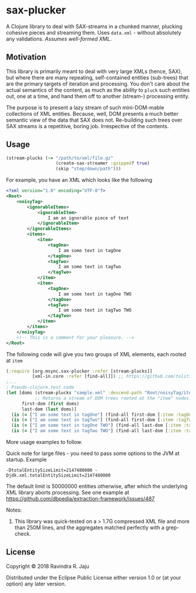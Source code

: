 # sax-plucker

A Clojure library to deal with SAX-streams in a chunked manner, plucking cohesive pieces and streaming them.
Uses `data.xml` - without absolutely any validations. *Assumes well-formed XML*.

## Motivation
This library is primarily meant to deal with very large XMLs (hence, SAX), but where there are many repeating,
self-contained entities (sub-trees) that are the primary targets of iteration and processing. You don't care
about the actual semantics of the content, as much as the ability to `pluck` such entities out, one at a time,
and hand them off to another (stream-) processing entity.

The purpose is to present a lazy stream of such mini-DOM-mable collections of XML entities. Because, well, DOM
presents a much better semantic view of the data that SAX does not. Re-building such trees over SAX streams is
a repetitive, boring job. Irrespective of the contents.

## Usage

```clojure
(stream-plucks (-> "/path/to/xml/file.gz" 
                   (create-sax-streamer :gzipped? true) 
                   (skip "step/down/path")))
```

For example, you have an XML which looks like the following
```xml
<?xml version="1.0" encoding="UTF-8"?>
<Root>
    <noisyTag>
        <ignorableItems>
            <ignorableItem>
                I am an ignorable piece of text
            </ignorableItem>
        </ignorableItems>
        <items>
            <item>
                <tagOne>
                    I am some text in tagOne
                </tagOne>
                <tagTwo>
                    I am some text in tagTwo
                </tagTwo>
            </item>
            <item>
                <tagOne>
                    I am some text in tagOne TWO
                </tagOne>
                <tagTwo>
                    I am some text in tagTwo TWO
                </tagTwo>
            </item>
        </items>
    </noisyTag>
    <!-- This is a comment for your pleasure. -->
</Root>
```

The following code will give you two groups of XML elements, each rooted at `item`
```clojure
(:require [org.msync.sax-plucker :refer [stream-plucks]]
          [xml-in.core :refer [find-all]]) ;; https://github.com/tolitius/xml-in for testing.
;...
; Pseudo-clojure.test code
(let [doms (stream-plucks "sample.xml" :descend-path "Root/noisyTag/items" :as-dom? true)
           ;; Returns a stream of DOM trees rooted at the "item" nodes.
      first-dom (first doms)
      last-dom (last doms)]
  (is (= ["I am some text in tagOne"] (find-all first-dom [:item :tagOne])))
  (is (= ["I am some text in tagTwo"] (find-all first-dom [:item :tagTwo])))
  (is (= ["I am some text in tagOne TWO"] (find-all last-dom [:item :tagOne])))
  (is (= ["I am some text in tagTwo TWO"] (find-all last-dom [:item :tagTwo]))))

```

More usage examples to follow.

Quick note for large files - you need to pass some options to the JVM at startup. Example

`-DtotalEntitySizeLimit=2147480000 -Djdk.xml.totalEntitySizeLimit=2147480000`

The default limit is 50000000 entities otherwise, after which the underlying XML library aborts processing.
See one example at https://github.com/dbpedia/extraction-framework/issues/487

Notes:
1. This library was quick-tested on a > 1.7G compressed XML file and more than 250M lines, and the aggregates matched perfectly 
with a grep-check.

## License

Copyright © 2018 Ravindra R. Jaju

Distributed under the Eclipse Public License either version 1.0 or (at
your option) any later version.
